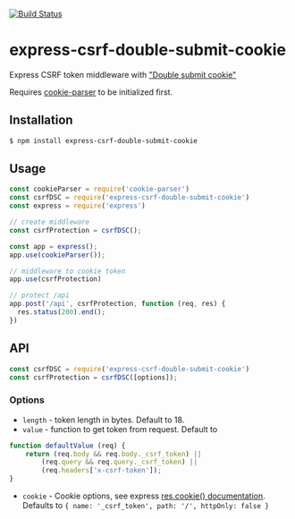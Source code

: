 [![Build Status](https://travis-ci.org/doochik/express-csrf-double-submit-cookie.svg?branch=master)](https://travis-ci.org/doochik/express-csrf-double-submit-cookie)

# express-csrf-double-submit-cookie

Express CSRF token middleware with ["Double submit cookie"](https://www.owasp.org/index.php/Cross-Site_Request_Forgery_(CSRF)_Prevention_Cheat_Sheet#Double_Submit_Cookie)

Requires [cookie-parser](https://www.npmjs.com/package/cookie-parser) to be initialized first.

## Installation

```sh
$ npm install express-csrf-double-submit-cookie
```

## Usage

```js
const cookieParser = require('cookie-parser')
const csrfDSC = require('express-csrf-double-submit-cookie')
const express = require('express')

// create middleware
const csrfProtection = csrfDSC();

const app = express();
app.use(cookieParser());

// middleware to cookie token 
app.use(csrfProtection)

// protect /api
app.post('/api', csrfProtection, function (req, res) {
  res.status(200).end();
})

```

## API

```js
const csrfDSC = require('express-csrf-double-submit-cookie')
const csrfProtection = csrfDSC([options]);
```

### Options

* `length` - token length in bytes. Default to 18.
* `value` - function to get token from request. Default to
```js
function defaultValue (req) {
    return (req.body && req.body._csrf_token) ||
        (req.query && req.query._csrf_token) ||
        (req.headers['x-csrf-token']);
}
```
* `cookie` - Cookie options, see express [res.cookie() documentation](http://expressjs.com/en/4x/api.html#res.cookie). Defaults to `{ name: '_csrf_token', path: '/', httpOnly: false }`

